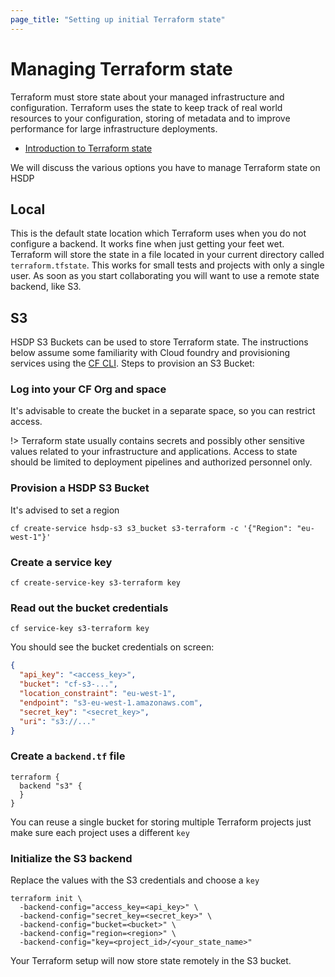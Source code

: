 ```yaml
---
page_title: "Setting up initial Terraform state"
---
```

# Managing Terraform state

Terraform must store state about your managed infrastructure and configuration.
Terraform uses the state to keep track of real world resources to your configuration, storing of metadata
and to improve performance for large infrastructure deployments.

- [Introduction to Terraform state](https://www.terraform.io/docs/language/state/index.html)

We will discuss the various options you have to manage Terraform state on HSDP

## Local

This is the default state location which Terraform uses when you do not configure a backend.
It works fine when just getting your feet wet. Terraform
will store the state in a file located in your current directory called `terraform.tfstate`. This works for small
tests and projects with only a single user. As soon as you start collaborating you will want to
use a remote state backend, like S3.

## S3

HSDP S3 Buckets can be used to store Terraform state. The instructions below assume some familiarity with Cloud foundry
and provisioning services using the [CF CLI](https://github.com/cloudfoundry/cli). Steps to provision an S3 Bucket:

### Log into your CF Org and space

It's advisable to create the bucket in a separate space, so you can restrict access.

!> Terraform state usually contains secrets and possibly other sensitive values related to your infrastructure and applications. Access to
state should be limited to deployment pipelines and authorized personnel only.

### Provision a HSDP S3 Bucket

It's advised to set a region

```shell
cf create-service hsdp-s3 s3_bucket s3-terraform -c '{"Region": "eu-west-1"}'
```

### Create a service key

```shell
cf create-service-key s3-terraform key
```

### Read out the bucket credentials

```shell
cf service-key s3-terraform key
```

You should see the bucket credentials on screen:

```json
{
  "api_key": "<access_key>",
  "bucket": "cf-s3-...", 
  "location_constraint": "eu-west-1",
  "endpoint": "s3-eu-west-1.amazonaws.com",
  "secret_key": "<secret_key>",
  "uri": "s3://..."
}

```

### Create a `backend.tf` file

```hcl
terraform {
  backend "s3" {
  }
}
```

You can reuse a single bucket for storing multiple Terraform projects just make sure each project uses a different `key`

### Initialize the S3 backend

Replace the values with the S3 credentials and choose a `key`

```shell
terraform init \
  -backend-config="access_key=<api_key>" \
  -backend-config="secret_key=<secret_key>" \
  -backend-config="bucket=<bucket>" \
  -backend-config="region=<region>" \
  -backend-config="key=<project_id>/<your_state_name>"
```

Your Terraform setup will now store state remotely in the S3 bucket.
